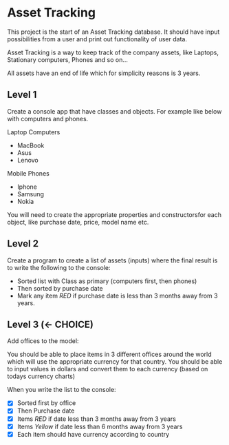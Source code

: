 # Asset Tracking 

This project is the start of an Asset Tracking database. It should have input possibilities from a user and print out functionality of user data.

Asset Tracking is a way to keep track of the company assets, like Laptops, Stationary computers, Phones and so on... 

All assets have an end of life which for simplicity reasons is 3 years. 

## Level 1

Create a console app that have classes and objects. For example like below with computers and phones.

Laptop Computers 
- MacBook
- Asus
- Lenovo

Mobile Phones 
- Iphone
- Samsung
- Nokia

You will need to create the appropriate properties and constructorsfor each object, like purchase date, price, model name etc. 

## Level 2

Create a program to create a list of assets (inputs) where the final result is to write the following to the console:

- Sorted list with Class as primary (computers first, then phones)
- Then sorted by purchase date
- Mark any item *RED* if purchase date is less than 3 months away from 3 years.

## Level 3 (<- CHOICE)

Add offices to the model: 

You should be able to place items in 3 different offices around the world which will use the appropriate currency for that country. You should be able to input values in dollars and convert them to each currency (based on todays currency charts)

When you write the list to the console: 
- [x] Sorted first by office
- [x] Then Purchase date
- [x] Items *RED* if date less than 3 months away from 3 years
- [x] Items *Yellow* if date less than 6 months away from 3 years
- [x] Each item should have currency according to country
